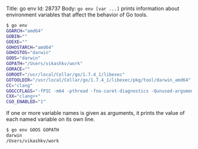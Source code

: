 Title: go env
Id: 28737
Body:
`go env [var ...]` prints information about environment variables that affect the behavior of Go tools.

```sh
$ go env
GOARCH="amd64"
GOBIN=""
GOEXE=""
GOHOSTARCH="amd64"
GOHOSTOS="darwin"
GOOS="darwin"
GOPATH="/Users/vikashkv/work"
GORACE=""
GOROOT="/usr/local/Cellar/go/1.7.4_1/libexec"
GOTOOLDIR="/usr/local/Cellar/go/1.7.4_1/libexec/pkg/tool/darwin_amd64"
CC="clang"
GOGCCFLAGS="-fPIC -m64 -pthread -fno-caret-diagnostics -Qunused-arguments -fmessage-length=0 -fdebug-prefix-map=/var/folders/xf/t3j24fjd2b7bv8c9gdr_0mj80000gn/T/go-build785167995=/tmp/go-build -gno-record-gcc-switches -fno-common"
CXX="clang++"
CGO_ENABLED="1"
```

If one or more variable names is given as arguments, it prints the value of each named variable on its own line.

```sh
$ go env GOOS GOPATH
darwin
/Users/vikashkv/work
```
